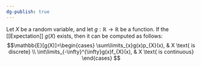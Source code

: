 ```yaml
---
dg-publish: true
---
```

Let $X$ be a random variable, and let $g:\mathbb{R}\rightarrow\mathbb{R}$ be a function. If the [[Expectation]] $g(X)$ exists, then it can be computed as follows:
$$\mathbb{E}[g(X)]=\begin{cases} 
      \sum\limits_{x}g(x)p_{X}(x), & X \text{ is discrete} \\
      \int\limits_{-\infty}^{\infty}g(x)f_{X}(x), & X \text{ is continuous} 
   \end{cases} $$
   